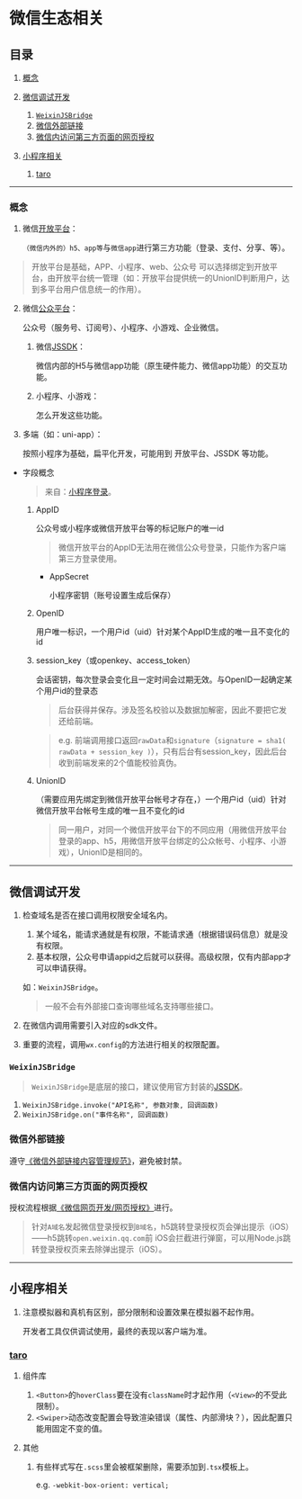 # 微信生态相关

## 目录
1. [概念](#概念)
1. [微信调试开发](#微信调试开发)

    1. [`WeixinJSBridge`](#weixinjsbridge)
    1. [微信外部链接](#微信外部链接)
    1. [微信内访问第三方页面的网页授权](#微信内访问第三方页面的网页授权)
1. [小程序相关](#小程序相关)

    1. [taro](#taro)

---
### 概念
1. 微信[开放平台](https://open.weixin.qq.com/)：

    `（微信内外的）h5、app等`与`微信app`进行第三方功能（登录、支付、分享、等）。

>开放平台是基础，APP、小程序、web、公众号 可以选择绑定到开放平台，由开放平台统一管理（如：开放平台提供统一的UnionID判断用户，达到多平台用户信息统一的作用）。

2. 微信[公众平台](https://mp.weixin.qq.com/)：

    公众号（服务号、订阅号）、小程序、小游戏、企业微信。

    1. 微信[JSSDK](https://developers.weixin.qq.com/doc/offiaccount/OA_Web_Apps/JS-SDK.html)：

        微信内部的H5与微信app功能（原生硬件能力、微信app功能）的交互功能。
    2. 小程序、小游戏：

        怎么开发这些功能。
3. 多端（如：uni-app）：

    按照小程序为基础，扁平化开发，可能用到 开放平台、JSSDK 等功能。

- 字段概念

    >来自：[小程序登录](https://developers.weixin.qq.com/minigame/dev/guide/open-ability/login.html)。

    1. AppID

        公众号或小程序或微信开放平台等的标记账户的唯一id

        >微信开放平台的AppID无法用在微信公众号登录，只能作为客户端第三方登录使用。

        - AppSecret

            小程序密钥（账号设置生成后保存）
    2. OpenID

        用户唯一标识，一个用户id（uid）针对某个AppID生成的唯一且不变化的id
    3. session_key（或openkey、access_token）

        会话密钥，每次登录会变化且一定时间会过期无效。与OpenID一起确定某个用户id的登录态

        >后台获得并保存。涉及签名校验以及数据加解密，因此不要把它发还给前端。

        >e.g. 前端调用接口返回`rawData`和`signature`（`signature = sha1( rawData + session_key )`），只有后台有session_key，因此后台收到前端发来的2个值能校验真伪。
    4. UnionID

        （需要应用先绑定到微信开放平台帐号才存在，）一个用户id（uid）针对微信开放平台帐号生成的唯一且不变化的id

        >同一用户，对同一个微信开放平台下的不同应用（用微信开放平台登录的app、h5，用微信开放平台绑定的公众帐号、小程序、小游戏），UnionID是相同的。

---
## 微信调试开发
1. 检查域名是否在接口调用权限安全域名内。

    1. 某个域名，能请求通就是有权限，不能请求通（根据错误码信息）就是没有权限。
    2. 基本权限，公众号申请appid之后就可以获得。高级权限，仅有内部app才可以申请获得。

    如：`WeixinJSBridge`。

    >一般不会有外部接口查询哪些域名支持哪些接口。
2. 在微信内调用需要引入对应的sdk文件。
3. 重要的流程，调用`wx.config`的方法进行相关的权限配置。

### `WeixinJSBridge`
>`WeixinJSBridge`是底层的接口，建议使用官方封装的[JSSDK](https://developers.weixin.qq.com/doc/offiaccount/OA_Web_Apps/JS-SDK.html)。

1. `WeixinJSBridge.invoke("API名称", 参数对象, 回调函数)`
2. `WeixinJSBridge.on("事件名称", 回调函数)`

### 微信外部链接
遵守[《微信外部链接内容管理规范》](https://weixin.qq.com/cgi-bin/readtemplate?t=weixin_external_links_content_management_specification)，避免被封禁。

### 微信内访问第三方页面的网页授权
授权流程根据[《微信网页开发/网页授权》](https://developers.weixin.qq.com/doc/offiaccount/OA_Web_Apps/Wechat_webpage_authorization.html)进行。

>针对`A域名`发起微信登录授权到`B域名`，h5跳转登录授权页会弹出提示（iOS）——h5跳转`open.weixin.qq.com`前 iOS会拦截进行弹窗，可以用Node.js跳转登录授权页来去除弹出提示（iOS）。

---
## 小程序相关
1. 注意模拟器和真机有区别，部分限制和设置效果在模拟器不起作用。

    开发者工具仅供调试使用，最终的表现以客户端为准。

### [taro](https://github.com/NervJS/taro)
1. 组件库

    1. `<Button>`的`hoverClass`要在没有`className`时才起作用（`<View>`的不受此限制）。
    2. `<Swiper>`动态改变配置会导致渲染错误（属性、内部滑块？），因此配置只能用固定不变的值。
2. 其他

    1. 有些样式写在`.scss`里会被框架删除，需要添加到`.tsx`模板上。

        e.g. `-webkit-box-orient: vertical;`
